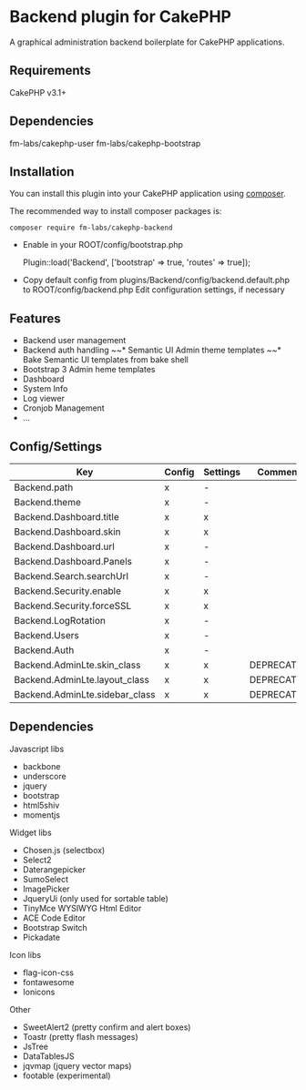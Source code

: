 # Backend plugin for CakePHP

A graphical administration backend boilerplate for CakePHP applications.

## Requirements

CakePHP v3.1+

## Dependencies

fm-labs/cakephp-user
fm-labs/cakephp-bootstrap

## Installation

You can install this plugin into your CakePHP application using [composer](http://getcomposer.org).

The recommended way to install composer packages is:

```
composer require fm-labs/cakephp-backend
```

- Enable in your ROOT/config/bootstrap.php

    Plugin::load('Backend', ['bootstrap' => true, 'routes' => true]);


- Copy default config from plugins/Backend/config/backend.default.php to ROOT/config/backend.php
    Edit configuration settings, if necessary


## Features

* Backend user management
* Backend auth handling
~~* Semantic UI Admin theme templates
~~* Bake Semantic UI templates from bake shell
* Bootstrap 3 Admin heme templates
* Dashboard
* System Info
* Log viewer
* Cronjob Management
* ...

## Config/Settings

| Key  | Config | Settings | Comment
|---|---|---|---|
|  Backend.path | x | - | |
|  Backend.theme | x | - | |
|  Backend.Dashboard.title | x | x | |
|  Backend.Dashboard.skin | x | x | |
|  Backend.Dashboard.url | x | - | |
|  Backend.Dashboard.Panels | x | - | |
|  Backend.Search.searchUrl | x | - | |
|  Backend.Security.enable | x | x | |
|  Backend.Security.forceSSL | x | x | |
|  Backend.LogRotation | x | - | |
|  Backend.Users | x | - | |
|  Backend.Auth | x | - | |
|  Backend.AdminLte.skin_class | x | x |DEPRECATED|
|  Backend.AdminLte.layout_class | x | x |DEPRECATED|
|  Backend.AdminLte.sidebar_class | x | x |DEPRECATED|


## Dependencies

Javascript libs

* backbone
* underscore
* jquery
* bootstrap
* html5shiv
* momentjs

Widget libs

* Chosen.js (selectbox)
* Select2
* Daterangepicker
* SumoSelect
* ImagePicker
* JqueryUi (only used for sortable table)
* TinyMce WYSIWYG Html Editor
* ACE Code Editor
* Bootstrap Switch
* Pickadate

Icon libs

* flag-icon-css
* fontawesome
* Ionicons

Other

* SweetAlert2 (pretty confirm and alert boxes)
* Toastr (pretty flash messages)
* JsTree
* DataTablesJS
* jqvmap (jquery vector maps)
* footable (experimental)